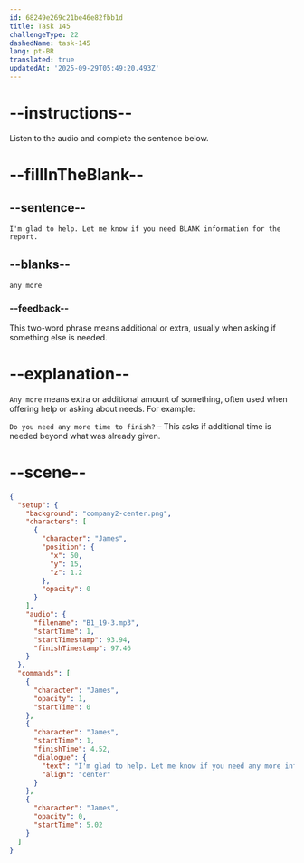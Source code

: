 ```yaml
---
id: 68249e269c21be46e82fbb1d
title: Task 145
challengeType: 22
dashedName: task-145
lang: pt-BR
translated: true
updatedAt: '2025-09-29T05:49:20.493Z'
---
```


<!-- (Audio) James: I'm glad to help. Let me know if you need any more information for the report. -->

# --instructions--

Listen to the audio and complete the sentence below.

# --fillInTheBlank--

## --sentence--

`I'm glad to help. Let me know if you need BLANK information for the report.`

## --blanks--

`any more`

### --feedback--

This two-word phrase means additional or extra, usually when asking if something else is needed.

# --explanation--

`Any more` means extra or additional amount of something, often used when offering help or asking about needs. For example:  

`Do you need any more time to finish?` – This asks if additional time is needed beyond what was already given.

# --scene--

```json
{
  "setup": {
    "background": "company2-center.png",
    "characters": [
      {
        "character": "James",
        "position": {
          "x": 50,
          "y": 15,
          "z": 1.2
        },
        "opacity": 0
      }
    ],
    "audio": {
      "filename": "B1_19-3.mp3",
      "startTime": 1,
      "startTimestamp": 93.94,
      "finishTimestamp": 97.46
    }
  },
  "commands": [
    {
      "character": "James",
      "opacity": 1,
      "startTime": 0
    },
    {
      "character": "James",
      "startTime": 1,
      "finishTime": 4.52,
      "dialogue": {
        "text": "I'm glad to help. Let me know if you need any more information for the report.",
        "align": "center"
      }
    },
    {
      "character": "James",
      "opacity": 0,
      "startTime": 5.02
    }
  ]
}
```
